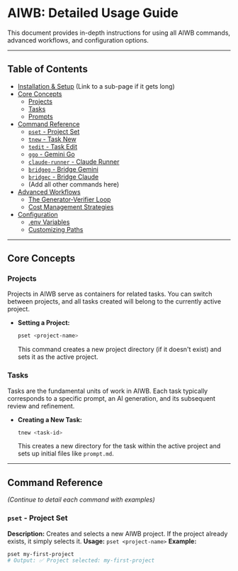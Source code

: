 # AIWB: Detailed Usage Guide

This document provides in-depth instructions for using all AIWB commands, advanced workflows, and configuration options.

---

## Table of Contents

* [Installation & Setup](01-installation.md) (Link to a sub-page if it gets long)
* [Core Concepts](#core-concepts)
    * [Projects](#projects)
    * [Tasks](#tasks)
    * [Prompts](#prompts)
* [Command Reference](#command-reference)
    * [`pset` - Project Set](#pset---project-set)
    * [`tnew` - Task New](#tnew---task-new)
    * [`tedit` - Task Edit](#tedit---task-edit)
    * [`ggo` - Gemini Go](#ggo---gemini-go)
    * [`claude-runner` - Claude Runner](#claude-runner---claude-runner)
    * [`bridgeg` - Bridge Gemini](#bridgeg---bridge-gemini)
    * [`bridgec` - Bridge Claude](#bridgec---bridge-claude)
    * (Add all other commands here)
* [Advanced Workflows](#advanced-workflows)
    * [The Generator-Verifier Loop](#the-generator-verifier-loop)
    * [Cost Management Strategies](#cost-management-strategies)
* [Configuration](#configuration)
    * [.env Variables](#env-variables)
    * [Customizing Paths](#customizing-paths)

---

## Core Concepts

### Projects

Projects in AIWB serve as containers for related tasks. You can switch between projects, and all tasks created will belong to the currently active project.

* **Setting a Project:**
    ```bash
    pset <project-name>
    ```
    This command creates a new project directory (if it doesn't exist) and sets it as the active project.

### Tasks

Tasks are the fundamental units of work in AIWB. Each task typically corresponds to a specific prompt, an AI generation, and its subsequent review and refinement.

* **Creating a New Task:**
    ```bash
    tnew <task-id>
    ```
    This creates a new directory for the task within the active project and sets up initial files like `prompt.md`.

---

## Command Reference

*(Continue to detail each command with examples)*

### `pset` - Project Set

**Description:** Creates and selects a new AIWB project. If the project already exists, it simply selects it.
**Usage:** `pset <project-name>`
**Example:**
```bash
pset my-first-project
# Output: ✅ Project selected: my-first-project
